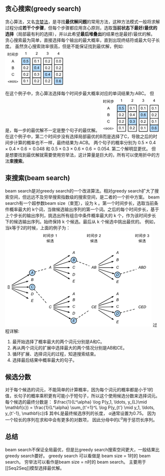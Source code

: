 ## 贪心搜索(greedy search)
贪心算法，又名[贪婪法](https://so.csdn.net/so/search?q=%E8%B4%AA%E5%A9%AA%E6%B3%95&spm=1001.2101.3001.7020)，是寻找**最优解问题**的常用方法，这种方法模式一般将求解过程分成**若干个步骤**，但每个步骤都应用贪心原则，选取**当前状态下最好/最优的选择**（局部最有利的选择），并以此希望**最后堆叠出**的结果也是最好/最优的解。
贪心搜索最为简单，直接选择每个输出的最大概率，直到出现终结符或最大句子长度。
虽然贪心搜索效率很高，但是不能保证找到最优解，例如:
![[Pasted image 20231020112535.png|414]](../images/20231020112535.png)

在这个例子中，贪心算法选择每个时间步最大概率对应的单词结果为:ABC。
但是，每一步的最优解不一定是整个句子的最优解。
![Pasted image 20231020112653.png|413](../images/20231020112653.png)
在这个例子中，第二个时间步没有选择局部最优的B而是选择了C，导致之后的时间步计算的概率也不一样，最终结果为:ACB。
两个句子的概率分别为
$0.5 \times 0.4\times0.4\times0.6=0.048$
和
$0.5\times 0.3\times 0.6\times 0.6=0.054$.
第二个解明显更优。
但是想要找到最优解就需要使用穷举法，这计算量是巨大的，所有可以使用折中的方法**束搜索**。

## 束搜索(beam search)
beam search是对greedy search的一个改进算法。相对greedy search扩大了搜索空间，但远远不及穷举搜索指数级的搜索空间，是二者的一个折中方案。
beam search有一个超参数beam size（束宽），设为 k 。第一个时间步长，选取当前条件概率最大的 k个词，当做候选输出序列的第一个词。之后的每个时间步长，基于上个步长的输出序列，挑选出所有组合中条件概率最大的 k 个，作为该时间步长下的候选输出序列。始终保持 k 个候选。最后从 k 个候选中挑出最优的。
例如，当k等于2的时候，上面的例子为：
![[Pasted image 20231020113310.png|627]](../images/20231020113310.png)
过程详解:
1. 最开始选择了概率最大的两个词元分别是A和C。
2. 再从两个词元的扩展中选择最大的两个情况分别是AB和CE。
3. 循环扩展、选择词元的过程，知道搜索结束。
4. 选择最后结果中概率最大的句子。

## 候选分数
对于每个候选的词元，不能简单的计算概率，因为每个词元的概率都是小于1的值，长句子的概率乘积更有可能小于短句子，所以这个使用候选分数来选择词元。
每个候选的最终分数是：
$\frac{1}{L^\alpha} \log P(y_1, \ldots, y_{L}\mid \mathbf{c}) = \frac{1}{L^\alpha} \sum_{t'=1}^L \log P(y_{t'} \mid y_1, \ldots, y_{t'-1}, \mathbf{c})$
其中$L$是最终候选序列的长度， $\alpha$通常设置为$0.75$。 因为一个较长的序列在求和中会有更多的对数项， 因此分母中的$L^\alpha$用于惩罚长序列。

## 总结
beam search不保证全局最优，但是比greedy search搜索空间更大，一般结果比greedy search要好。
greedy search 可以看做是 beam size = 1时的 beam search。
穷举法可以看作是beam size = n时的 beam search。
主要用于[[Seq2Seq]]模型选择最优解。
